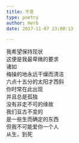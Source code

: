 ```yaml
---  
title: 不变  
type: poetry  
author: Herb  
date: 2017-11-07 23:00:13  

---  
```

我希望保持现状  
这便是我最卑微的要求  
诸如    
梅操的地永远干燥而清洁  
六点十五分的太阳才西斜  
你时常在此出现  
并且总是孤独  
没有非走不可的缘故    
我们亘古不变的  
是一些生而确定的东西  
但我不可能爱你一个人  
从生，到死